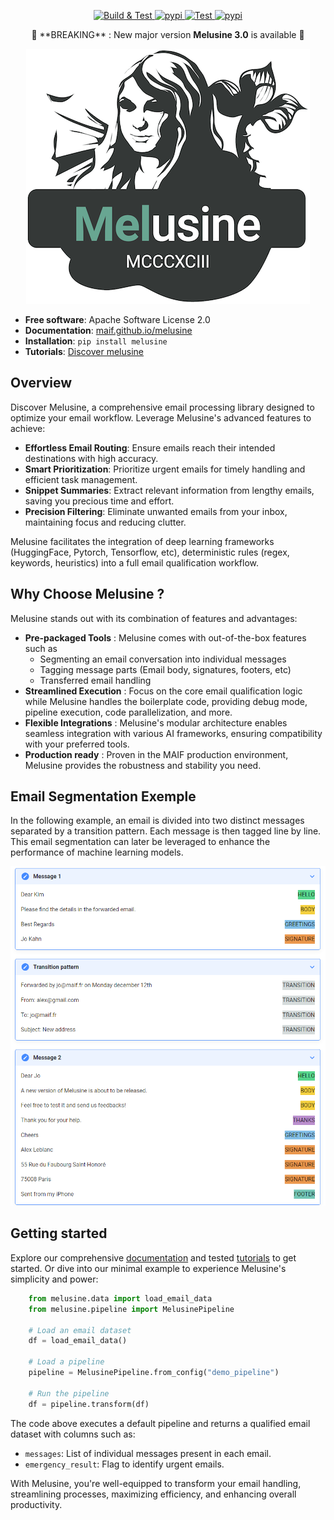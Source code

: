 <p align="center">
<a href="https://github.com/MAIF/melusine/actions?branch=master" target="_blank">
<img src="https://github.com/MAIF/melusine/actions/workflows/main.yml/badge.svg?branch=master" alt="Build & Test">
</a>
<a href="https://pypi.python.org/pypi/melusine" target="_blank">
<img src="https://img.shields.io/pypi/v/melusine.svg" alt="pypi">
</a>
<a href="https://opensource.org/licenses/Apache-2.0" target="_blank">
<img src="https://img.shields.io/badge/License-Apache%202.0-blue.svg" alt="Test">
</a>
<a href="https://shields.io/" target="_blank">
<img src="https://img.shields.io/badge/python-3.8+-blue.svg" alt="pypi">
</a>
</p>

<p align="center">🎉 **BREAKING** : New major version <b>Melusine 3.0</b> is available 🎉</p>

<p align="center">
<a href="https://maif.github.io/melusine" target="_blank">
<img src="docs/_static/melusine.png">
</a>
</p>

- **Free software**: Apache Software License 2.0
- **Documentation**: [maif.github.io/melusine](https://maif.github.io/melusine/)
- **Installation**: `pip install melusine`
- **Tutorials**: [Discover melusine](https://maif.github.io/melusine/tutorials/00_GettingStarted/)

## Overview

Discover Melusine, a comprehensive email processing library
designed to optimize your email workflow.
Leverage Melusine's advanced features to achieve:

- **Effortless Email Routing**: Ensure emails reach their intended destinations with high accuracy.
- **Smart Prioritization**: Prioritize urgent emails for timely handling and efficient task management.
- **Snippet Summaries**: Extract relevant information from lengthy emails, saving you precious time and effort.
- **Precision Filtering**: Eliminate unwanted emails from your inbox, maintaining focus and reducing clutter.

Melusine facilitates the integration of deep learning frameworks (HuggingFace, Pytorch, Tensorflow, etc),
deterministic rules (regex, keywords, heuristics) into a full email qualification workflow.

## Why Choose Melusine ?

Melusine stands out with its combination of features and advantages:

- **Pre-packaged Tools** : Melusine comes with out-of-the-box features such as
    - Segmenting an email conversation into individual messages
    - Tagging message parts (Email body, signatures, footers, etc)
    - Transferred email handling
- **Streamlined Execution** : Focus on the core email qualification logic
while Melusine handles the boilerplate code, providing debug mode, pipeline execution, code parallelization, and more.
- **Flexible Integrations** : Melusine's modular architecture enables seamless integration with various AI frameworks,
ensuring compatibility with your preferred tools.
- **Production ready** : Proven in the MAIF production environment,
Melusine provides the robustness and stability you need.

## Email Segmentation Exemple

In the following example, an email is divided into two distinct messages
separated by a transition pattern.
Each message is then tagged line by line.
This email segmentation can later be leveraged to enhance the performance of machine learning models.

<p align="center">
<a href="https://maif.github.io/melusine" target="_blank">
<img src="docs/_static/segmentation.png">
</a>
</p>

## Getting started

Explore our comprehensive [documentation](https://maif.github.io/melusine/) and tested [tutorials](https://maif.github.io/melusine/tutorials/00_GettingStarted/) to get started.
Or dive into our minimal example to experience Melusine's simplicity and power:

``` Python
    from melusine.data import load_email_data
    from melusine.pipeline import MelusinePipeline

    # Load an email dataset
    df = load_email_data()

    # Load a pipeline
    pipeline = MelusinePipeline.from_config("demo_pipeline")

    # Run the pipeline
    df = pipeline.transform(df)
```

The code above executes a default pipeline and returns a qualified email dataset with columns such as:
- `messages`: List of individual messages present in each email.
- `emergency_result`: Flag to identify urgent emails.


With Melusine, you're well-equipped to transform your email handling, streamlining processes, maximizing efficiency,
and enhancing overall productivity.
